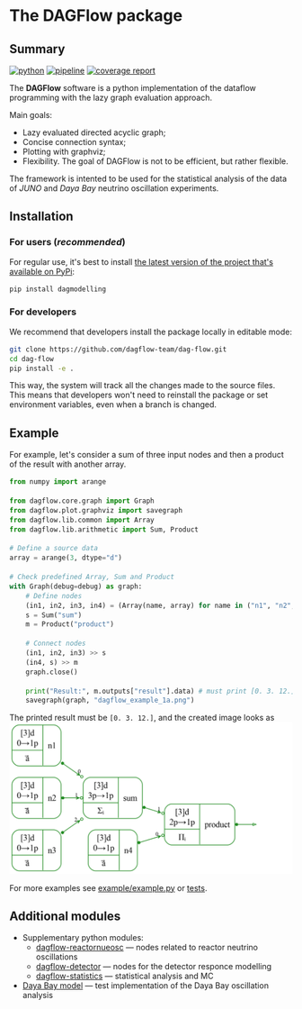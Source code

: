 # The DAGFlow package
## Summary

[![python](https://img.shields.io/badge/python-3.10-purple.svg)](https://www.python.org/)
[![pipeline](https://git.jinr.ru/dag-computing/dag-flow/badges/master/pipeline.svg)](https://git.jinr.ru/dag-computing/dag-flow/commits/master)
[![coverage report](https://git.jinr.ru/dag-computing/dag-flow/badges/master/coverage.svg)](https://git.jinr.ru/dag-computing/dag-flow/-/commits/master)
<!--- Uncomment here after adding docs!
[![pages](https://img.shields.io/badge/pages-link-white.svg)](http://dag-computing.pages.jinr.ru/dag-flow)
-->

The **DAGFlow** software is a python implementation of the dataflow programming with the lazy graph evaluation approach.

Main goals:
*  Lazy evaluated directed acyclic graph;
*  Concise connection syntax;
*  Plotting with graphviz;
*  Flexibility. The goal of DAGFlow is not to be efficient, but rather flexible.

The framework is intented to be used for the statistical analysis of the data of *JUNO* and *Daya Bay* neutrino oscillation experiments.

## Installation

### For users (*recommended*)

For regular use, it's best to install [the latest version of the project that's available on PyPi](https://pypi.org/project/dagmodelling/):
```bash
pip install dagmodelling
```

### For developers

We recommend that developers install the package locally in editable mode:
```bash
git clone https://github.com/dagflow-team/dag-flow.git
cd dag-flow
pip install -e .
```
This way, the system will track all the changes made to the source files. This means that developers won't need to reinstall the package or set environment variables, even when a branch is changed.

## Example

For example, let's consider a sum of three input nodes and then a product of the result with another array.

```python
from numpy import arange

from dagflow.core.graph import Graph
from dagflow.plot.graphviz import savegraph
from dagflow.lib.common import Array
from dagflow.lib.arithmetic import Sum, Product

# Define a source data
array = arange(3, dtype="d")

# Check predefined Array, Sum and Product
with Graph(debug=debug) as graph:
    # Define nodes
    (in1, in2, in3, in4) = (Array(name, array) for name in ("n1", "n2", "n3", "n4"))
    s = Sum("sum")
    m = Product("product")

    # Connect nodes
    (in1, in2, in3) >> s
    (in4, s) >> m
    graph.close()

    print("Result:", m.outputs["result"].data) # must print [0. 3. 12.]
    savegraph(graph, "dagflow_example_1a.png")
```
The printed result must be `[0. 3. 12.]`, and the created image looks as
![](example/dagflow_example_1a.png)


For more examples see [example/example.py](https://github.com/dagflow-team/dag-flow/blob/master/example/example.py) or [tests](https://github.com/dagflow-team/dag-flow/tree/master/tests).

## Additional modules

- Supplementary python modules:
    * [dagflow-reactornueosc](https://git.jinr.ru/dag-computing/dagflow-reactorenueosc) — nodes related to reactor neutrino oscillations
    * [dagflow-detector](https://git.jinr.ru/dag-computing/dagflow-detector) — nodes for the detector responce modelling
    * [dagflow-statistics](https://git.jinr.ru/dag-computing/dagflow-statistics) — statistical analysis and MC
- [Daya Bay model](https://git.jinr.ru/dag-computing/dayabay-model) — test implementation of the Daya Bay oscillation analysis

